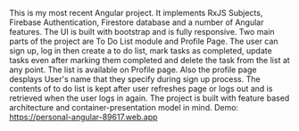 This is my most recent Angular project. It implements RxJS Subjects, Firebase Authentication, Firestore database and a number of Angular features. The UI is built with bootstrap and is fully responsive.
Two main parts of the project are To Do List module and Profile Page.
The user can sign up, log in then create a to do list, mark tasks as completed, update tasks even after marking them completed and delete the task from the list at any point.
The list is available on Profile page. Also the profile page desplays User's name that they specify during sign up process.
The contents of to do list is kept after user refreshes page or logs out and is retrieved when the user logs in again.
The project is built with feature based architecture and container-presentation model in mind.
Demo: https://personal-angular-89617.web.app
